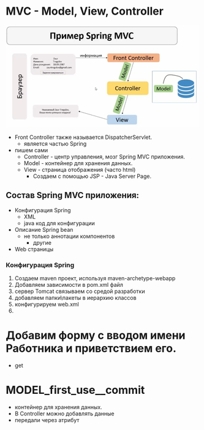 # MVC -  Model, View, Controller
<!--![Иллюстрация к проекту](https://github.com/mirpribili/spring_course/blob/master/resources/spring_mvc.jpg)-->
![Иллюстрация к проекту](https://raw.githubusercontent.com/mirpribili/spring_course/master/resources/spring_mvc.jpg)
- Front Controller также называется DispatcherServlet. 
  - является частью Spring
- пишем сами
  - Controller - центр управления, мозг Spring MVC приложения.
  - Model - контейнер для хранения данных.
  - View - страница отображения (часто html)
    - Создаем с помощью JSP - Java Server Page.
## Состав Spring MVC приложения:
- Конфигурация Spring
  - XML
  - java код для конфигурации 
- Описание Spring bean
  - не только аннотации компонентов
    - другие
- Web страницы
###  Конфигурация Spring
1. Создаем maven проект, используя maven-archetype-webapp
2. Добавляем зависимости в pom.xml файл
3. сервер Tomcat связываем со средой разработки
4. добавляем папки\пакеты в иерархию классов
5. конфигурируем web.xml
6. 
# Добавим форму с вводом имени Работника и приветствием его.
- get 
# MODEL_first_use__commit
- контейнер для хранения данных. 
- В Controller можно добавлять данные
- передали через атрибут

>

#